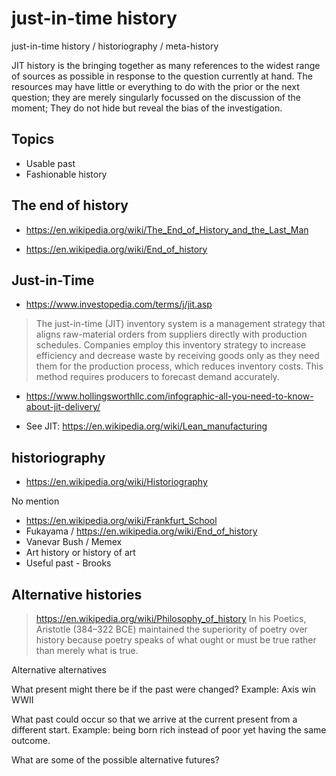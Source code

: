 # just-in-time history

just-in-time history / historiography / meta-history


JIT history is the bringing together as many references to the widest range of sources as possible in response to the question currently at hand. The resources may have little or everything to do with the prior or the next question; they are merely singularly focussed on the discussion of the moment; They do not hide but reveal the bias of the investigation.

## Topics

* Usable past
* Fashionable history

## The end of history

* https://en.wikipedia.org/wiki/The_End_of_History_and_the_Last_Man

* https://en.wikipedia.org/wiki/End_of_history

## Just-in-Time

* https://www.investopedia.com/terms/j/jit.asp
>The just-in-time (JIT) inventory system is a management strategy that aligns raw-material orders from suppliers directly with production schedules. Companies employ this inventory strategy to increase efficiency and decrease waste by receiving goods only as they need them for the production process, which reduces inventory costs. This method requires producers to forecast demand accurately.

* https://www.hollingsworthllc.com/infographic-all-you-need-to-know-about-jit-delivery/

* See JIT: https://en.wikipedia.org/wiki/Lean_manufacturing

## historiography

* https://en.wikipedia.org/wiki/Historiography


No mention

* https://en.wikipedia.org/wiki/Frankfurt_School
* Fukayama / https://en.wikipedia.org/wiki/End_of_history
* Vanevar Bush / Memex
* Art history or history of art
* Useful past - Brooks

## Alternative histories

>https://en.wikipedia.org/wiki/Philosophy_of_history
>In his Poetics, Aristotle (384–322 BCE) maintained the superiority of poetry over history because poetry speaks of what ought or must be true rather than merely what is true.

Alternative alternatives

What present might there be if the past were changed? Example: Axis win WWII

What past could occur so that we arrive at the current present from a different start. Example: being born rich instead of poor yet having the same outcome.

What are some of the possible alternative futures?

